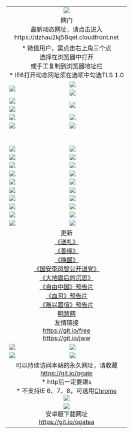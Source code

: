 ﻿<table>
  <tr></tr>
  <tr><td colspan=2 align=center><img src="https://cloud.githubusercontent.com/assets/11880933/13434984/f430fae2-e012-11e5-814f-c2df1e82b247.jpg" /></td></tr>
  <tr><td colspan=2 align=center>网门<br>最新动态网址，请点击进入
<br>https://dzhau2kj56qet.cloudfront.net
    </td>
  </tr>
  <tr>
    <td colspan=2 align=center>* 微信用户，需点击右上角三个点<br>选择在浏览器中打开<br>或手工复制到浏览器地址栏
    <br>* IE6打开动态网址须在选项中勾选TLS 1.0</td>
  </tr>
  <tr>
    <td rowspan=2><a href="https://dzhau2kj56qet.cloudfront.net/ogUP.aspx?name=11DKC.mp4&list=11DKC" target="_blank"><img src="https://dzhau2kj56qet.cloudfront.net/Up/11DKC1.jpg" /></a></td> 
    <td><div><a href="https://dzhau2kj56qet.cloudfront.net/ogUP.aspx?name=LRWS.mp4&list=LRWS" target="_blank"><img src="https://dzhau2kj56qet.cloudfront.net/Up/LRWS.jpg" /></a></td>
   </tr>
  <tr>
    <td><a href="https://dzhau2kj56qet.cloudfront.net/ogNiceVedio.aspx" target="_blank"><img src="https://dzhau2kj56qet.cloudfront.net/Up/11TGKDY.jpg" /></a></td>
  </tr>
  <tr>
    <td><a href="https://dzhau2kj56qet.cloudfront.net/ogUP.aspx?name=JQR.mp4&count=2" target="_blank"><img src="https://dzhau2kj56qet.cloudfront.net/Up/JQR.jpg" /></a></td>   
    <td rowspan=2><a href="https://dzhau2kj56qet.cloudfront.net/ogUP.aspx?name=JP.mp4&count=9" target="_blank"><img src="https://dzhau2kj56qet.cloudfront.net/Up/JP.jpg" /></td>
  </tr>
  <tr>
    <td><a href="https://dzhau2kj56qet.cloudfront.net/ogUP.aspx?name=WH.mp4" target="_blank"><img src="https://dzhau2kj56qet.cloudfront.net/Up/WH.jpg" /></a></td>
  </tr>
  <tr>
    <td><a href="https://dzhau2kj56qet.cloudfront.net/ogUP.aspx?name=SSZJ.mp4&list=SSZJ" target="_blank"><img src="https://dzhau2kj56qet.cloudfront.net/Up/SSZJ.jpg" /></a></td>
    <td><a href="https://dzhau2kj56qet.cloudfront.net/ogUP.aspx?name=1XQK.mp4&count=13" target="_blank"><img src="https://dzhau2kj56qet.cloudfront.net/Up/1XQK.jpg" /></a</td>
  </tr>
  <tr>
    <td><a href="https://dzhau2kj56qet.cloudfront.net/ogUP.aspx?name=ZY.mp4&count=2015|16" target="_blank"><img src="https://dzhau2kj56qet.cloudfront.net/Up/ZY.jpg" /></a</td>
    <td><a href="https://dzhau2kj56qet.cloudfront.net/ogUP.aspx?name=XTFY.mp4&count=B|2,A|24" target="_blank"><img src="https://dzhau2kj56qet.cloudfront.net/Up/XTFY.jpg" /></a></td>
  </tr>
  <tr height="40">
  </tr>
  <tr>
    <td><a href="https://dzhau2kj56qet.cloudfront.net/ogUP.aspx?name=4EE/QQ.mp4&list=4EEQQ" target="_blank"><img src="https://dzhau2kj56qet.cloudfront.net/Up/4EE/QQ0.jpg"/></a></td>
    <td><a href="https://dzhau2kj56qet.cloudfront.net/ogUP.aspx?name=4EE/HQ.mp4&list=4EEHQ" target="_blank"><img src="https://dzhau2kj56qet.cloudfront.net/Up/4EE/HQ0.jpg"/></a></td>
  </tr>
  <tr>
    <td><a href="https://dzhau2kj56qet.cloudfront.net/ogUP.aspx?name=4EE/ZG.mp4&list=4EEZG" target="_blank"><img src="https://dzhau2kj56qet.cloudfront.net/Up/4EE/ZG0.jpg"/></a></td>
    <td><a href="https://dzhau2kj56qet.cloudfront.net/ogUP.aspx?name=4EE/DJ.mp4&list=4EEDJ" target="_blank"><img src="https://dzhau2kj56qet.cloudfront.net/Up/4EE/DJ0.jpg"/></a></td>
  </tr>
  <tr>
    <td><a href="https://dzhau2kj56qet.cloudfront.net/ogUP.aspx?name=4EE/GX.mp4&list=4EEGX" target="_blank"><img src="https://dzhau2kj56qet.cloudfront.net/Up/4EE/GX0.jpg"/></a></td>
    <td><a href="https://dzhau2kj56qet.cloudfront.net/ogUP.aspx?name=4EE/HD.mp4&list=4EEHD" target="_blank"><img src="https://dzhau2kj56qet.cloudfront.net/Up/4EE/HD0.jpg"/></a></td>
  </tr>
  <tr>
    <td><a href="https://dzhau2kj56qet.cloudfront.net/ogUP.aspx?name=4EE/TX.mp4&list=4EETX" target="_blank"><img src="https://dzhau2kj56qet.cloudfront.net/Up/4EE/TX0.jpg"/></a></td>
    <td><a href="https://dzhau2kj56qet.cloudfront.net/ogUP.aspx?name=4EE/WZ.mp4&list=4EEWZ" target="_blank"><img src="https://dzhau2kj56qet.cloudfront.net/Up/4EE/WZ0.jpg"/></a></td>
  </tr>
  <tr>
    <td><a href="https://dzhau2kj56qet.cloudfront.net/onUP.aspx?name=https://d1ni6yqhqrtjo7.cloudfront.net/" target="_blank"><img src="https://dzhau2kj56qet.cloudfront.net/Up/0DTW.jpg"/></a></td>
    <td><a href="https://dzhau2kj56qet.cloudfront.net/onUP.aspx?name=https://d240ns8up8earz.cloudfront.net/acenter/" target="_blank"><img src="https://dzhau2kj56qet.cloudfront.net/Up/0TDW.jpg" /></a></td>
  </tr>
  <tr>
    <td><a href="https://dzhau2kj56qet.cloudfront.net/onUP.aspx?name=https://d4508d6vomz2p.cloudfront.net/gb/nsc413.htm" target="_blank"><img src="https://dzhau2kj56qet.cloudfront.net/Up/0DJY.jpg" /></a></td>
    <td><a href="https://dzhau2kj56qet.cloudfront.net/onUP.aspx?name=https://dilo7bqpjb57y.cloudfront.net/xtr/gb/prog204.html" target="_blank"><img src="https://dzhau2kj56qet.cloudfront.net/Up/0XTR.jpg" /></a></td>
  </tr>
  <tr>
    <td><a href="https://dzhau2kj56qet.cloudfront.net/onUP.aspx?name=https://d3aj00iefsmfgc.cloudfront.net/" target="_blank"><img src="https://dzhau2kj56qet.cloudfront.net/Up/0MHW.jpg" /></a></td>
    <td><a href="https://dzhau2kj56qet.cloudfront.net/onUP.aspx?name=https://d20wz7qt14x5d2.cloudfront.net/" target="_blank"><img src="https://dzhau2kj56qet.cloudfront.net/Up/0ZJW.jpg" /></a></td>
  </tr>
  <tr>
    <td><a href="https://dzhau2kj56qet.cloudfront.net/ogUP.aspx?name=0FG.zip" target="_blank"><img src="https://dzhau2kj56qet.cloudfront.net/Up/0FG.jpg" /></a></td>
    <td><a href="https://dzhau2kj56qet.cloudfront.net/ogUP.aspx?name=0FGA.apk" target="_blank"><img src="https://dzhau2kj56qet.cloudfront.net/Up/0FGA.jpg" /></a></td>
  </tr>
  <tr>
    <td><a href="https://dzhau2kj56qet.cloudfront.net/ogUP.aspx?name=0U.zip" target="_blank"><img src="https://dzhau2kj56qet.cloudfront.net/Up/0U.jpg" /></a></td>
    <td><a href="https://dzhau2kj56qet.cloudfront.net/ogUP.aspx?name=0UA.apk" target="_blank"><img src="https://dzhau2kj56qet.cloudfront.net/Up/0UA.jpg" /></a></td>
  </tr>
  <tr>
    <td><a href="https://dzhau2kj56qet.cloudfront.net/ogUP.aspx?name=0iPPOTV.zip" target="_blank"><img src="https://dzhau2kj56qet.cloudfront.net/Up/0iPPOTV.jpg" /></a></td>
    <td><a href="https://dzhau2kj56qet.cloudfront.net/ogUP.aspx?name=0iNTD.apk" target="_blank"><img src="https://dzhau2kj56qet.cloudfront.net/Up/0iNTD.jpg" /></a></td>
  </tr>
  <tr>
    <td colspan=2 align=center>更新<br>
      <a href="https://dzhau2kj56qet.cloudfront.net/ogUP.aspx?name=4ESL.mp4" target="_blank">《送礼》</a><br>
      <a href="https://dzhau2kj56qet.cloudfront.net/ogUP.aspx?name=4ESY.mp4" target="_blank">《善缘》</a><br>
      <a href="https://dzhau2kj56qet.cloudfront.net/ogUP.aspx?name=4EHX.mp4" target="_blank">《唤醒》</a><br>
      <a href="https://dzhau2kj56qet.cloudfront.net/ogUP.aspx?name=4LFZ.mp4" target="_blank">《国安李凤智公开退党》</a><br>
      <a href="https://dzhau2kj56qet.cloudfront.net/ogUP.aspx?name=4DDZHDCS.mp4" target="_blank">《大地震后的沉思》</a><br>
      <a href="https://dzhau2kj56qet.cloudfront.net/ogUP.aspx?name=11ZYZG0.mp4" target="_blank">《自由中国》预告片</a><br>
      <a href="https://dzhau2kj56qet.cloudfront.net/ogUP.aspx?name=11XR.mp4" target="_blank">《血刃》预告片</a><br>
      <a href="https://dzhau2kj56qet.cloudfront.net/ogUP.aspx?name=11NYZX.mp4&count=2" target="_blank">《难以置信》预告片</a><br>
      <a href="https://dzhau2kj56qet.cloudfront.net/onUP.aspx?name=https://www.minghui.org/" target="_blank">明慧网</a><br>
      友情链接<br>
      <a href="https://dzhau2kj56qet.cloudfront.net/onUP.aspx?name=https://git.io/free" target="_blank">https://git.io/free</a><br>
      <a href="https://dzhau2kj56qet.cloudfront.net/onUP.aspx?name=https://git.io/jww" target="_blank">https://git.io/jww</a></td>
    </td>
  </tr>
  <tr>
    <td><a href="https://dzhau2kj56qet.cloudfront.net/ogNice.aspx" target="_blank"><img src="https://dzhau2kj56qet.cloudfront.net/Up/0WCYY.jpg" /></a></td>
    <td><a href="https://dzhau2kj56qet.cloudfront.net/onCO.aspx?ob=600事物&op=增删改&args=WH1~%23类型6新闻%7c%23类型6评论&mode=" target="_blank"><img src="https://dzhau2kj56qet.cloudfront.net/Up/0WZTT.jpg" /></a></td> 
  </tr>
  <tr>
    <td><a href="https://dzhau2kj56qet.cloudfront.net/ogDY.aspx" target="_blank"><img src="https://dzhau2kj56qet.cloudfront.net/Up/0FK.jpg" /></a></td>
    <td><a href="https://dzhau2kj56qet.cloudfront.net/ogST.aspx" target="_blank"><img src="https://dzhau2kj56qet.cloudfront.net/Up/0ST.jpg" /></a></td> 
  </tr>
  <tr>
    <td colspan=2 align=center>可以持续访问本站的永久网址，请收藏<br/><a href="https://git.io/ogate" target="_blank">https://git.io/ogate</a><br/>* http后一定要跟s<br/>* 不支持IE 6、7、8，可选用<a href="https://dzhau2kj56qet.cloudfront.net/ogUP.aspx?name=0ChromePortable.zip">Chrome</a><br/><a href="https://dzhau2kj56qet.cloudfront.net/Up/0WMGDL2.png" target="_blank"><img src="https://dzhau2kj56qet.cloudfront.net/Up/0WMGD2.png"/></a></td>
  </tr>
  <tr>
    <td colspan=2 align=center><a href="https://dzhau2kj56qet.cloudfront.net/ogUP.aspx?name=0oGate.apk" target="_blank"><img src="https://cloud.githubusercontent.com/assets/11880933/13720399/75e143ee-e842-11e5-9f0a-1421f423c80f.jpg" /></a><br>安卓版下载网址<br><a href="https://git.io/ogatea">https://git.io/ogatea</a></td>
  </tr>
  <!--tr>
    <td colspan=2 align=center>可能失效的动态网址
    </td>
  </tr-->
</table>
